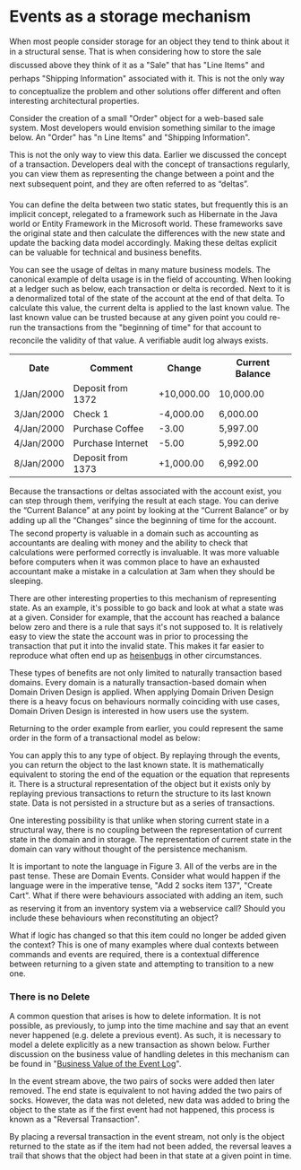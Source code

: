 # Events as a storage mechanism

When most people consider storage for an object they tend to think about it in a structural sense. That is when considering how to store the sale discussed above they think of it as a "Sale" that has "Line Items" and perhaps "Shipping Information" associated with it. This is not the only way to conceptualize the problem and other solutions offer different and often interesting architectural properties.

Consider the creation of a small "Order" object for a web-based sale system. Most developers would envision something similar to the image below. An "Order" has "n Line Items" and "Shipping Information".

<!-- ![A simplified structural model of an order][1] -->

This is not the only way to view this data. Earlier we discussed the concept of a transaction. Developers deal with the concept of transactions regularly, you can view them as representing the change between a point and the next subsequent point, and they are often referred to as “deltas”.

You can define the delta between two static states, but frequently this is an implicit concept, relegated to a framework such as Hibernate in the Java world or Entity Framework in the Microsoft world. These frameworks save the original state and then calculate the differences with the new state and update the backing data model accordingly. Making these deltas explicit can be valuable for technical and business benefits.

You can see the usage of deltas in many mature business models. The canonical example of delta usage is in the field of accounting. When looking at a ledger such as below, each transaction or delta is recorded. Next to it is a denormalized total of the state of the account at the end of that delta. To calculate this value, the current delta is applied to the last known value. The last known value can be trusted because at any given point you could re-run the transactions from the "beginning of time" for that account to reconcile the validity of that value. A verifiable audit log always exists.

<table class="table">
  <tr>
    <th>Date</th>
    <th>Comment</th>
    <th>Change</th>
    <th>Current Balance</th>
  </tr>

  <tr>
    <td>1/Jan/2000</td>
    <td>Deposit from 1372</td>
    <td>+10,000.00</td>
    <td>10,000.00</td>
  </tr>

  <tr>
    <td>3/Jan/2000</td>
    <td>Check 1</td>
    <td>-4,000.00</td>
    <td>6,000.00</td>
  </tr>

  <tr>
    <td>4/Jan/2000</td>
    <td>Purchase Coffee</td>
    <td>-3.00</td>
    <td>5,997.00</td>
  </tr>

  <tr>
    <td>4/Jan/2000</td>
    <td>Purchase Internet</td>
    <td>-5.00</td>
    <td>5,992.00</td>
  </tr>

  <tr>
    <td>8/Jan/2000</td>
    <td>Deposit from 1373</td>
    <td>+1,000.00</td>
    <td>6,992.00</td>
  </tr>
</table>

Because the transactions or deltas associated with the account exist, you can step through them, verifying the result at each stage. You can derive the “Current Balance” at any point  by looking at the “Current Balance” or by adding up all the “Changes” since the beginning of time for the account. The second property is valuable in a domain such as accounting as accountants are dealing with money and the ability to check that calculations were performed correctly is invaluable. It was more valuable before computers when it was common place to have an exhausted accountant make a mistake in a calculation at 3am when they should be sleeping.

There are other interesting properties to this mechanism of representing state. As an example, it's possible to go back and look at what a state was at a given. Consider for example, that the account has reached a balance below zero and there is a rule that says it's not supposed to. It is relatively easy to view the state the account was in prior to processing the transaction that put it into the invalid state. This makes it far easier to reproduce what often end up as [heisenbugs](https://en.wikipedia.org/wiki/Heisenbug) in other circumstances.

These types of benefits are not only limited to naturally transaction based domains. Every domain is a naturally transaction-based domain when Domain Driven Design is applied. When applying Domain Driven Design there is a heavy focus on behaviours normally coinciding with use cases, Domain Driven Design is interested in how users use the system.

Returning to the order example from earlier, you could represent the same order in the form of a transactional model as below:

<!-- ![Transactional view of an order][2] -->

You can apply this to any type of object. By replaying through the events, you can return the object to the last known state. It is mathematically equivalent to storing the end of the equation or the equation that represents it. There is a structural representation of the object but it exists only by replaying previous transactions to return the structure to its last known state. Data is not persisted in a structure but as a series of transactions.

One interesting possibility is that unlike when storing current state in a structural way, there is no coupling between the representation of current state in the domain and in storage. The representation of current state in the domain can vary without thought of the persistence mechanism.

It is important to note the language in Figure 3. All of the verbs are in the past tense. These are Domain Events. Consider what would happen if the language were in the imperative tense, "Add 2 socks item 137", "Create Cart". What if there were behaviours associated with adding an item, such as reserving it from an inventory system via a webservice call? Should you include these behaviours when reconstituting an object?

What if logic has changed so that this item could no longer be added given the context? This is one of many examples where dual contexts between commands and events are required, there is a contextual difference between returning to a given state and attempting to transition to a new one.

### There is no Delete

A common question that arises is how to delete information. It is not possible, as previously, to jump into the time machine and say that an event never happened (e.g. delete a previous event). As such, it is necessary to model a delete explicitly as a new transaction as shown below. Further discussion on the business value of handling deletes in this mechanism can be found in "[Business Value of the Event Log](business-value-of-the-event-log.md)".

<!-- ![Transactional view of an order with delete][3] -->

In the event stream above, the two pairs of socks were added then later removed. The end state is equivalent to not having added the two pairs of socks. However, the data was not deleted, new data was added to bring the object to the state as if the first event had not happened, this process is known as a "Reversal Transaction".

By placing a reversal transaction in the event stream, not only is the object returned to the state as if the item had not been added, the reversal leaves a trail that shows that the object had been in that state at a given point in time.
